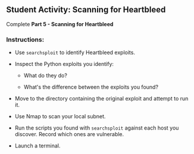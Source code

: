 ## Student Activity: Scanning for Heartbleed

Complete **Part 5 - Scanning for Heartbleed**

### Instructions: 

  - Use `searchsploit` to identify Heartbleed exploits.

  - Inspect the Python exploits you identify:

    - What do they do?

    - What's the difference between the exploits you found?

  - Move to the directory containing the original exploit and attempt to run it.

  - Use Nmap to scan your local subnet.

  - Run the scripts you found with `searchsploit` against each host you discover. Record which ones are vulnerable.
- Launch a terminal.
